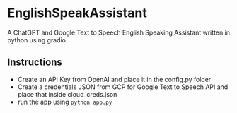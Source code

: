 # EnglishSpeakAssistant
A ChatGPT and Google Text to Speech English Speaking Assistant written in python using gradio.

## Instructions
- Create an API Key from OpenAI and place it in the config.py folder
- Create a credentials JSON from GCP for Google Text to Speech API and place that inside cloud_creds.json
- run the app using `python app.py`
